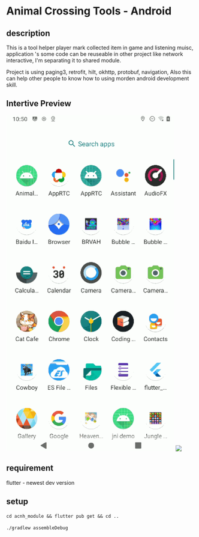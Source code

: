 # Animal Crossing Tools - Android

## description

This is a tool helper player mark collected item in game and listening muisc, application 's some code can be reuseable in other project like network interactive, I'm separating it to shared module.

Project is using paging3, retrofit, hilt, okhttp, protobuf, navigation, Also this can help other people to know how to using morden android development skill.

## Intertive Preview

![](art/art1.gif)
![](art/art2.gif)

## requirement

flutter - newest dev version

## setup

`cd acnh_module && flutter pub get && cd ..`

`./gradlew assembleDebug`